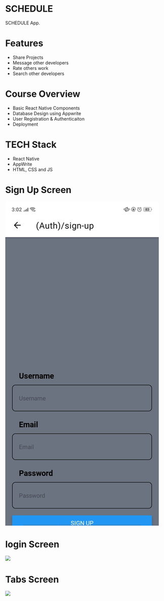 # SCHEDULE
SCHEDULE  App.

# Features
* Share Projects
* Message other developers
* Rate others work
* Search other developers

# Course Overview
* Basic React Native Components
* Database Design using Appwrite
* User Registration & Authenticaiton
* Deployment

# TECH Stack
* React Native
* AppWrite
* HTML, CSS and JS
  
# Sign Up Screen
<img src="assets/images/signup.jpg">  

# login Screen
<img src="assets/login.jpg">  

# Tabs Screen
<img src="assets/tabs screen.jpg">  